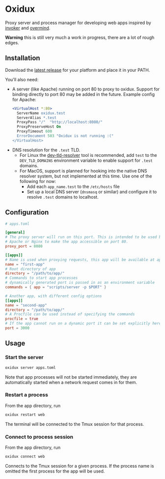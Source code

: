 Oxidux
======

Proxy server and process manager for developing web apps inspired by
[invoker](http://invoker.codemancers.com/) and
[overmind](https://github.com/DarthSim/overmind).


**Warning** this is still very much a work in progress, there are a lot of rough
edges.

## Installation

Download the [latest release](https://github.com/jonmast/oxidux/releases/latest)
for your platform and place it in your PATH.

You'll also need:
- A server (like Apache) running on port 80 to proxy to oxidux. Support for
  binding directly to port 80 may be added in the future.
  Example config for Apache:
  ```apache
  <VirtualHost *:80>
    ServerName oxidux.test
    ServerAlias *.test
    ProxyPass "/"  "http://localhost:8080/"
    ProxyPreserveHost On
    ProxyTimeout 600
    ErrorDocument 503 "Oxidux is not running :("
  </VirtualHost>
  ```
- DNS resolution for the `.test` TLD.
  - For Linux the [dev-tld-resolver](https://github.com/puma/dev-tld-resolver)
    tool is recommended, add `test` to the `DEV_TLD_DOMAINS` environment
    variable to enable support for `.test` domains.
  - For MacOS, support is planned for hooking into the native DNS resolver
    system, but not implemented at this time. Use one of the following for now:
    - Add each `app_name.test` to the `/etc/hosts` file
    - Set up a local DNS server (`dnsmasq` or similar) and configure it to
      resolve `.test` domains to localhost.

## Configuration
```toml
# apps.toml

[general]
# The proxy server will run on this port. This is intended to be used behind
# Apache or Nginx to make the app accessible on port 80.
proxy_port = 8080

[[apps]]
# Name is used when proxying requests, this app will be available at app.test
name = "first-app"
# Root directory of app
directory = "/path/to/app/"
# Commands to start app processes
# dynamically generated port is passed in as an environment variable
commands = { app = "scripts/server -p $PORT" }

# Another app, with different config options
[[apps]]
name = "second-app"
directory = "/path/to/app/"
# A Procfile can be used instead of specifying the commands
procfile = true
# If the app cannot run on a dynamic port it can be set explicitly here
port = 3000
```

## Usage

### Start the server
```bash
oxidux server apps.toml
```

Note that app processes will not be started immediately, they are automatically
started when a network request comes in for them.

### Restart a process
From the app directory, run
```bash
oxidux restart web
```

The terminal will be connected to the Tmux session for that process.

### Connect to process session
From the app directory, run
```bash
oxidux connect web
```

Connects to the Tmux session for a given process. If the process name is omitted
the first process for the app will be used.
